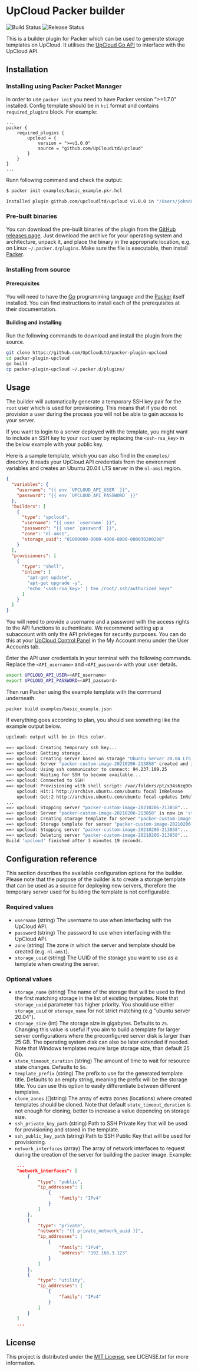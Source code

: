 # UpCloud Packer builder

![Build Status](https://github.com/UpCloudLtd/packer-plugin-upcloud/workflows/test/badge.svg)
![Release Status](https://github.com/UpCloudLtd/packer-plugin-upcloud/workflows/test/release.svg)

This is a builder plugin for Packer which can be used to generate storage templates on UpCloud. It utilises the [UpCloud Go API](https://github.com/UpCloudLtd/upcloud-go-api) to interface with the UpCloud API.

## Installation

### Installing using Packer Packet Manager

In order to use `packer init` you need to have Packer version ">=1.7.0" installed. Config template should be in `hcl` format and contains `required_plugins` block. For example:

```hcl
...
packer {
    required_plugins {
        upcloud = {
            version = ">=v1.0.0"
            source = "github.com/UpCloudLtd/upcloud"
        }
    }
}
...
```

Runn following command and check the output:
```sh
$ packer init examples/basic_example.pkr.hcl

Installed plugin github.com/upcloudltd/upcloud v1.0.0 in "/Users/johndoe/.packer.d/plugins/github.com/upcloudltd/upcloud/packer-plugin-upcloud_v1.0.0_x5.0_darwin_amd64"
```

### Pre-built binaries

You can download the pre-built binaries of the plugin from the [GitHub releases page](https://github.com/UpCloudLtd/packer-plugin-upcloud/releases). Just download the archive for your operating system and architecture, unpack it, and place the binary in the appropriate location, e.g. on Linux `~/.packer.d/plugins`. Make sure the file is executable, then install [Packer](https://www.packer.io/).

### Installing from source

#### Prerequisites

You will need to have the [Go](https://golang.org/) programming language and the [Packer](https://www.packer.io/) itself installed. You can find instructions to install each of the prerequisites at their documentation.

#### Building and installing

Run the following commands to download and install the plugin from the source.

```sh
git clone https://github.com/UpCloudLtd/packer-plugin-upcloud
cd packer-plugin-upcloud
go build
cp packer-plugin-upcloud ~/.packer.d/plugins/
```

## Usage

The builder will automatically generate a temporary SSH key pair for the `root` user which is used for provisioning. This means that if you do not provision a user during the process you will not be able to gain access to your server.

If you want to login to a server deployed with the template, you might want to include an SSH key to your `root` user by replacing the `<ssh-rsa_key>` in the below example with your public key.

Here is a sample template, which you can also find in the `examples/` directory. It reads your UpCloud API credentials from the environment variables and creates an Ubuntu 20.04 LTS server in the `nl-ams1` region.

```json
{
  "variables": {
    "username": "{{ env `UPCLOUD_API_USER` }}",
    "password": "{{ env `UPCLOUD_API_PASSWORD` }}"
  },
  "builders": [
    {
      "type": "upcloud",
      "username": "{{ user `username` }}",
      "password": "{{ user `password` }}",
      "zone": "nl-ams1",
      "storage_uuid": "01000000-0000-4000-8000-000030200200"
    }
  ],
  "provisioners": [
    {
      "type": "shell",
      "inline": [
        "apt-get update",
        "apt-get upgrade -y",
        "echo '<ssh-rsa_key>' | tee /root/.ssh/authorized_keys"
      ]
    }
  ]
}
```

You will need to provide a username and a password with the access rights to the API functions to authenticate. We recommend setting up a subaccount with only the API privileges for security purposes. You can do this at your [UpCloud Control Panel](https://my.upcloud.com/account) in the My Account menu under the User Accounts tab.

Enter the API user credentials in your terminal with the following commands. Replace the `<API_username>` and `<API_password>` with your user details.

```sh
export UPCLOUD_API_USER=<API_username>
export UPCLOUD_API_PASSWORD=<API_password>
```
Then run Packer using the example template with the command underneath.
```
packer build examples/basic_example.json
```
If everything goes according to plan, you should see something like the example output below.

```sh
upcloud: output will be in this color.

==> upcloud: Creating temporary ssh key...
==> upcloud: Getting storage...
==> upcloud: Creating server based on storage "Ubuntu Server 20.04 LTS (Focal Fossa)"...
==> upcloud: Server "packer-custom-image-20210206-213858" created and in 'started' state
==> upcloud: Using ssh communicator to connect: 94.237.109.25
==> upcloud: Waiting for SSH to become available...
==> upcloud: Connected to SSH!
==> upcloud: Provisioning with shell script: /var/folders/pt/x34s6zq90qxb78q8fcwx6jx80000gn/T/packer-shell198358867
    upcloud: Hit:1 http://archive.ubuntu.com/ubuntu focal InRelease
    upcloud: Get:2 http://archive.ubuntu.com/ubuntu focal-updates InRelease [114 kB]
...
==> upcloud: Stopping server "packer-custom-image-20210206-213858"...
==> upcloud: Server "packer-custom-image-20210206-213858" is now in 'stopped' state
==> upcloud: Creating storage template for server "packer-custom-image-20210206-213858"...
==> upcloud: Storage template for server "packer-custom-image-20210206-213858" created
==> upcloud: Stopping server "packer-custom-image-20210206-213858"...
==> upcloud: Deleting server "packer-custom-image-20210206-213858"...
Build 'upcloud' finished after 3 minutes 19 seconds.
```

## Configuration reference

This section describes the available configuration options for the builder. Please note that the purpose of the builder is to create a storage template that can be used as a source for deploying new servers, therefore the temporary server used for building the template is not configurable.

### Required values

* `username` (string) The username to use when interfacing with the UpCloud API.
* `password` (string) The password to use when interfacing with the UpCloud API.
* `zone` (string) The zone in which the server and template should be created (e.g. `nl-ams1`).
* `storage_uuid` (string) The UUID of the storage you want to use as a template when creating the server.


### Optional values

* `storage_name` (string) The name of the storage that will be used to find the first matching storage in the list of existing templates. Note that `storage_uuid` parameter has higher priority. You should use either `storage_uuid` or `storage_name` for not strict matching (e.g "ubuntu server 20.04").
* `storage_size` (int) The storage size in gigabytes. Defaults to `25`. Changing this value is useful if you aim to build a template for larger server configurations where the preconfigured server disk is larger than 25 GB. The operating system disk can also be later extended if needed. Note that Windows templates require large storage size, than default 25 Gb.
* `state_timeout_duration` (string) The amount of time to wait for resource state changes. Defaults to `5m`.
* `template_prefix` (string) The prefix to use for the generated template title. Defaults to an empty string, meaning the prefix will be the storage title. You can use this option to easily differentiate between different templates.
* `clone_zones` ([]string) The array of extra zones (locations) where created templates should be cloned. Note that default `state_timeout_duration` is not enough for cloning, better to increase a value depending on storage size.
* `ssh_private_key_path` (string) Path to SSH Private Key that will be used for provisioning and stored in the template.
* `ssh_public_key_path` (string) Path to SSH Public Key that will be used for provisioning.
* `network_interfaces` (array) The array of network interfaces to request during the creation of the server for building the packer image. Example:

```json
    ...
    "network_interfaces": [
        {
            "type": "public",
            "ip_addresses": [
                {
                    "family": "IPv4"
                }
            ]
        },
        {
            "type": "private",
            "network": "{{ private_network_uuid }}",
            "ip_addresses": [
                {
                    "family": "IPv4",
                    "address": "192.168.3.123"
                }
            ]
        },
        {
            "type": "utility",
            "ip_addresses": [
                {
                    "family": "IPv4"
                }
            ]
        }
    ]
    ...
```


## License

This project is distributed under the [MIT License](https://opensource.org/licenses/MIT), see LICENSE.txt for more information.
